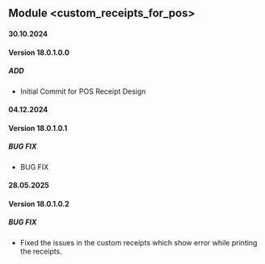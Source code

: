 ## Module <custom_receipts_for_pos>

#### 30.10.2024
#### Version 18.0.1.0.0
##### ADD
- Initial Commit for POS Receipt Design

#### 04.12.2024
#### Version 18.0.1.0.1
##### BUG FIX
- BUG FIX

#### 28.05.2025
#### Version 18.0.1.0.2
##### BUG FIX
- Fixed the issues in the custom receipts which show error while printing the receipts.